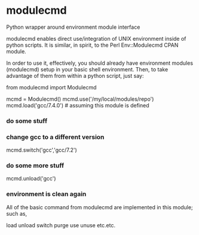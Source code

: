# modulecmd
Python wrapper around environment module interface

modulecmd enables direct use/integration of UNIX environment inside of python scripts.  It is similar, in spirit,
to the Perl Env::Modulecmd CPAN module.  

In order to use it, effectively, you should already have environment modules (modulecmd) setup in your basic 
shell environment.  Then, to take advantage of them from within a python script, just say:

from modulecmd import Modulecmd

mcmd = Modulecmd()
mcmd.use('/my/local/modules/repo')
mcmd.load('gcc/7.4.0') # assuming this module is defined
### do some stuff
### change gcc to a different version
mcmd.switch('gcc','gcc/7.2')
### do some more stuff
mcmd.unload('gcc')
### environment is clean again

All of the basic command from modulecmd are implemented in this module; such as,

load
unload
switch
purge
use
unuse
etc.etc.
